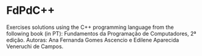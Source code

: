 # FdPdC++
Exercises solutions using the C++ programming language from the following book (in PT): Fundamentos da Programação de Computadores, 2ª edição. Autoras: Ana Fernanda Gomes Ascencio e Edilene Aparecida Veneruchi de Campos.

